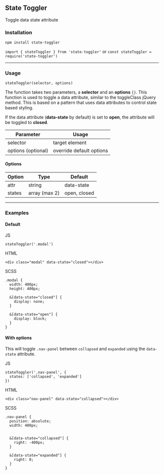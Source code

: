 ## State Toggler

Toggle data state attribute

### Installation

`npm install state-toggler`

`import { stateToggler } from 'state-toggler'` or `const stateToggler = require('state-toggler')`

------

### Usage

`stateToggler(selector, options)`

The function takes two parameters, a **selector** and an **options** `{}`. This function is used to toggle a data attribute, similar to the toggleClass jQuery method. This is based on a pattern that uses data attributes to control state based styling.

If the data attribute (**data-state** by default) is set to **open**, the attribute will be toggled to **closed**.

| Parameter | Usage |
|--|--|
| selector | target element |
| options (optional) | override default options |

&NewLine;
#### Options
&NewLine;

| Option | Type | Default |
|--|--|--|
| attr | string | data-state |
| states | array (max 2) | open, closed |

---

### Examples

#### Default

JS
```
stateToggler('.modal')
```

HTML
```
<div class="modal" data-state="closed"></div>
```

SCSS
```
.modal {
  width: 400px;
  height: 400px;

  &[data-state="closed"] {
    display: none;
  }

  &[data-state="open"] {
    display: block;
  }
}
```
&NewLine;
#### With options

This will toggle `.nav-panel` between `collapsed` and `expanded` using the `data-state` attribute.

JS
```
stateToggler('.nav-panel', {
  states: ['collapsed', 'expanded']
})
```

HTML
```
<div class="nav-panel" data-state="collapsed"></div>
```

SCSS
```
.nav-panel {
  position: absolute;
  width: 400px;
  

  &[data-state="collapsed"] {
    right: -400px;
  }

  &[data-state="expanded"] {
    right: 0;
  }
}
```